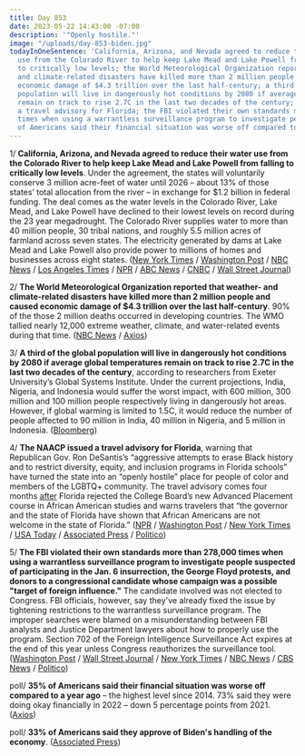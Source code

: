 ```yaml
---
title: Day 853
date: 2023-05-22 14:43:00 -07:00
description: '"Openly hostile."'
image: "/uploads/day-853-biden.jpg"
todayInOneSentence: 'California, Arizona, and Nevada agreed to reduce their water
  use from the Colorado River to help keep Lake Mead and Lake Powell from falling
  to critically low levels; the World Meteorological Organization reported that weather-
  and climate-related disasters have killed more than 2 million people and caused
  economic damage of $4.3 trillion over the last half-century; a third of the global
  population will live in dangerously hot conditions by 2080 if average global temperatures
  remain on track to rise 2.7C in the last two decades of the century; the NAACP issued
  a travel advisory for Florida; the FBI violated their own standards more than 278,000
  times when using a warrantless surveillance program to investigate people; and 35%
  of Americans said their financial situation was worse off compared to a year ago. '
---
```


1/ **California, Arizona, and Nevada agreed to reduce their water use from the Colorado River to help keep Lake Mead and Lake Powell from falling to critically low levels**. Under the agreement, the states will voluntarily conserve 3 million acre-feet of water until 2026 – about 13% of those states’ total allocation from the river – in exchange for $1.2 billion in federal funding. The deal comes as the water levels in the Colorado River, Lake Mead, and Lake Powell have declined to their lowest levels on record during the 23 year megadrought.  The Colorado River supplies water to more than 40 million people, 30 tribal nations, and roughly 5.5 million acres of farmland across seven states. The electricity generated by dams at Lake Mead and Lake Powell also provide power to millions of homes and businesses across eight states. ([New York Times](https://www.nytimes.com/2023/05/22/climate/colorado-river-deal.html) / [Washington Post](https://www.washingtonpost.com/climate-environment/2023/05/22/colorado-river-water-conservation-deal-states/) / [NBC News](https://www.nbcnews.com/science/science-news/arizona-california-nevada-cut-water-usage-drought-hit-colorado-river-rcna85567) / [Los Angeles Times](https://www.latimes.com/environment/story/2023-05-22/seven-states-announce-colorado-river-water-deal-agreeing-on-water-cuts-for-three-years) / [NPR](https://www.npr.org/2023/05/22/1177511800/colorado-river-states-announce-breakthrough-water-sharing-deal) / [ABC News](https://abcnews.go.com/US/states-dependent-colorado-river-required-conserve-unprecedented-amount/story?id=99509575) / [CNBC](https://www.cnbc.com/2023/05/22/states-strike-deal-with-biden-to-conserve-colorado-river-water.html) / [Wall Street Journal](https://www.wsj.com/articles/western-states-reach-agreement-on-colorado-river-cuts-fc178c5c?mod=hp_lead_pos1))

2/ **The World Meteorological Organization reported that weather- and climate-related disasters have killed more than 2 million people and caused economic damage of $4.3 trillion over the last half-century**. 90% of the those 2 million deaths occurred in developing countries. The WMO tallied nearly 12,000 extreme weather, climate, and water-related events during that time. ([NBC News](https://www.nbcnews.com/science/environment/extreme-weather-killed-2-million-people-half-century-un-says-rcna85537) / [Axios](https://www.axios.com/2023/05/22/extreme-weather-climate-impact))

3/ **A third of the global population will live in dangerously hot conditions by 2080 if average global temperatures remain on track to rise 2.7C in the last two decades of the century**, according to researchers from Exeter University’s Global Systems Institute. Under the current projections, India, Nigeria, and Indonesia would suffer the worst impact, with 600 million, 300 million and 100 million people respectively living in dangerously hot areas. However, if global warming is limited to 1.5C, it would reduce the number of people affected to 90 million in India, 40 million in Nigeria, and 5 million in Indonesia. ([Bloomberg](https://www.bloomberg.com/news/articles/2023-05-22/one-in-three-people-will-live-in-dangerously-hot-areas-by-2080?srnd=premium&sref=MIBMEEoj))

4/ **The NAACP issued a travel advisory for Florida**, warning that Republican Gov. Ron DeSantis’s “aggressive attempts to erase Black history and to restrict diversity, equity, and inclusion programs in Florida schools” have turned the state into an “openly hostile” place for people of color and members of the LGBTQ\+ community. The travel advisory comes four months [after](https://whatthefuckjusthappenedtoday.com/2023/01/18/day-729/#3-florida-gov-ron-desantis-rejected) Florida rejected the College Board’s new Advanced Placement course in African American studies and warns travelers that “the governor and the state of Florida have shown that African Americans are not welcome in the state of Florida.” ([NPR](https://www.npr.org/2023/05/22/1177455149/civil-rights-groups-warn-tourists-about-traveling-to-florida) / [Washington Post](https://www.washingtonpost.com/nation/2023/05/22/naacp-travel-advisory-florida-desantis/) / [New York Times](https://www.nytimes.com/2023/05/21/us/naacp-florida-travel-advisory-desantis.html) / [USA Today](https://www.usatoday.com/story/news/politics/2023/05/21/desantis-policies-hostile-black-americans-naacp/70241514007/) / [Associated Press](https://apnews.com/article/florida-desantis-naacp-lulac-lgbtq-87a6ab23cab4204a95e2fee2e5d9f6ac) / [Politico](https://www.politico.com/news/2023/05/22/naacp-florida-travel-advisory-00098153))

5/ **The FBI violated their own standards more than 278,000 times when using a warrantless surveillance program to investigate people suspected of participating in the Jan. 6 insurrection, the George Floyd protests, and donors to a congressional candidate whose campaign was a possible "target of foreign influence."** The candidate involved was not elected to Congress. FBI officials, however, say they've already fixed the issue by tightening restrictions to the warrantless surveillance program. The improper searches were blamed on a misunderstanding between FBI analysts and Justice Department lawyers about how to properly use the program. Section 702 of the Foreign Intelligence Surveillance Act expires at the end of this year unless Congress reauthorizes the surveillance tool. ([Washington Post](https://www.washingtonpost.com/national-security/2023/05/19/fbi-digital-surveillance-misuse-jan6-blm/) / [Wall Street Journal](https://www.wsj.com/articles/fbi-improperly-searched-spy-database-for-information-on-americans-court-says-2f12bcd?mod=djemalertNEWS) / [New York Times](https://www.nytimes.com/2023/05/19/us/politics/fbi-violated-surveillance-program-rules.html) / [NBC News](https://www.nbcnews.com/politics/national-security/fbi-broke-rules-scouring-foreign-intel-jan-6-riot-court-says-rcna85339) / [CBS News](https://www.cbsnews.com/news/former-fbi-agent-arrested-on-jan-6-charges/) / [Politico](https://www.politico.com/news/2023/05/19/fbi-surveillance-black-lives-matter-protesters-00097924))

poll/ **35% of Americans said their financial situation was worse off compared to a year ago** – the highest level since 2014. 73% said they were doing okay financially in 2022 – down 5 percentage points from 2021. ([Axios](https://www.axios.com/newsletters/axios-macro-7a8831f4-27ff-4102-bcd8-8966de80c8ea.html?stream=business))

poll/ **33% of Americans said they approve of Biden's handling of the economy**. ([Associated Press](https://apnews.com/article/ap-norc-poll-biden-approval-economy-guns-333ac2ea6b288fa2c1e6eac5020f3555))
